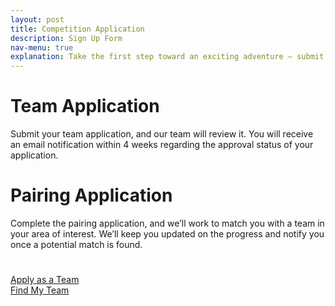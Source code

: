 ```yaml
---
layout: post
title: Competition Application
description: Sign Up Form
nav-menu: true
explanation: Take the first step toward an exciting adventure – submit your team application today to join the Innovation OnBoard competition.
---
```


<div class="row" style="padding-bottom: 25px">
    <div class="6u 12u$(small)">
    <h1>Team Application</h1>
    <p>Submit your team application, and our team will review it. You will receive an email notification within 4 weeks regarding the approval status of your application.</p>
    </div>
    <div class="6u 12u$(small)">
    <h1>Pairing Application</h1>
    <p>Complete the pairing application, and we’ll work to match you with a team in your area of interest. We’ll keep you updated on the progress and notify you once a potential match is found.</p>
    </div>
</div>
<div class="row">
    <div class="6u 12u$(small)">
        <a href="{{ '/competition-application.html' | prepend: site.baseurl | prepend: site.url }}" target="_blank" class="button fit">Apply as a Team</a>
    </div>
    <div class="6u 12u$(small)">
        <a href="{{ '/competition-application-request-pairing.html' | prepend: site.baseurl | prepend: site.url }}" target="_blank" class="button fit">Find My Team</a>
    </div>
</div>
